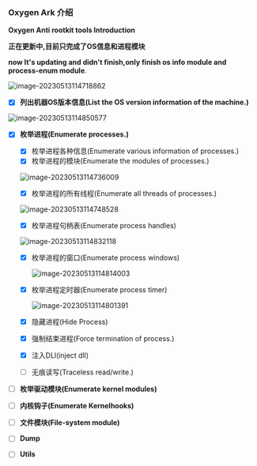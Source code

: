 ### Oxygen Ark 介绍

**Oxygen Anti rootkit tools Introduction**

**正在更新中,目前只完成了OS信息和进程模块**

**now It's updating and didn't finish,only finish os info module and process-enum module**.

![image-20230513114718862](E:\code\my\krl\oxygen_ark\assets\image-20230513114718862.png)

- [x] **列出机器OS版本信息(List the OS version information of the machine.)**

![image-20230513114850577](E:\code\my\krl\oxygen_ark\assets\image-20230513114850577.png)

- [x] **枚举进程(Enumerate processes.)**

  - [x] 枚举进程各种信息(Enumerate various information of processes.)
  - [x] 枚举进程的模块(Enumerate the modules of processes.)

  ![image-20230513114736009](E:\code\my\krl\oxygen_ark\assets\image-20230513114736009.png)

  - [x] 枚举进程的所有线程(Enumerate all threads of processes.)

  ![image-20230513114748528](E:\code\my\krl\oxygen_ark\assets\image-20230513114748528.png)

  - [x] 枚举进程句柄表(Enumerate process handles)

  ![image-20230513114832118](E:\code\my\krl\oxygen_ark\assets\image-20230513114832118.png)

  - [x] 枚举进程的窗口(Enumerate process windows)

    ![image-20230513114814003](E:\code\my\krl\oxygen_ark\assets\image-20230513114814003.png)

  - [x] 枚举进程定时器(Enumerate process timer)

    ![image-20230513114801391](E:\code\my\krl\oxygen_ark\assets\image-20230513114801391.png)

  - [x] 隐藏进程(Hide Process)

  - [x] 强制结束进程(Force termination of process.)

  - [x] 注入DLl(inject dll)

  - [ ] 无痕读写(Traceless read/write.)

- [ ] **枚举驱动模块(Enumerate  kernel modules)**

- [ ] **内核钩子(Enumerate  Kernelhooks)**

- [ ] **文件模块(File-system module)**

- [ ] **Dump**

- [ ] **Utils**

  